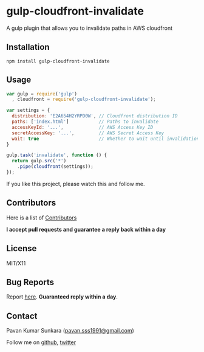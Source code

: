 # gulp-cloudfront-invalidate
A gulp plugin that allows you to invalidate paths in AWS cloudfront

## Installation
```
npm install gulp-cloudfront-invalidate
```

## Usage

```js
var gulp = require('gulp')
  , cloudfront = require('gulp-cloudfront-invalidate');

var settings = {
  distribution: 'E2A654H2YRPD0W', // Cloudfront distribution ID
  paths: ['index.html']           // Paths to invalidate
  accessKeyId: '...',             // AWS Access Key ID
  secretAccessKey: '...',         // AWS Secret Access Key
  wait: true                      // Whether to wait until invalidation is completed (default: false)
}

gulp.task('invalidate', function () {
  return gulp.src('*')
    .pipe(cloudfront(settings));
});
```


If you like this project, please watch this and follow me.

## Contributors
Here is a list of [Contributors](http://github.com/pksunkara/gulp-cloudfront-invalidate/contributors)

__I accept pull requests and guarantee a reply back within a day__

## License
MIT/X11

## Bug Reports
Report [here](http://github.com/pksunkara/gulp-cloudfront-invalidate/issues). __Guaranteed reply within a day__.

## Contact
Pavan Kumar Sunkara (pavan.sss1991@gmail.com)

Follow me on [github](https://github.com/users/follow?target=pksunkara), [twitter](http://twitter.com/pksunkara)
